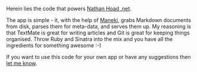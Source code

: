 Herein lies the code that powers [Nathan Hoad .net](http://nathanhoad.net).

The app is simple - it, with the help of [Maneki](http://github.com/nathanhoad/maneki/), grabs Markdown documents from disk, parses them for meta-data, and serves them up. My reasoning is that TextMate is great for writing articles and Git is great for keeping things organised. Throw Ruby and Sinatra into the mix and you have all the ingredients for something awesome :-)

If you want to use this code for your own app or have any suggestions then [let me know](http://twitter.com/nathanhoad).